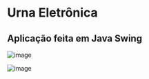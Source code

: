 # Urna Eletrônica
## Aplicação feita em Java Swing

![image](https://user-images.githubusercontent.com/4259203/205361671-52734e4a-bb18-43df-b32a-7accdad7a708.png)

![image](https://user-images.githubusercontent.com/4259203/205361560-edd0fb9c-3c26-490b-ac28-7ead57ead44a.png)
